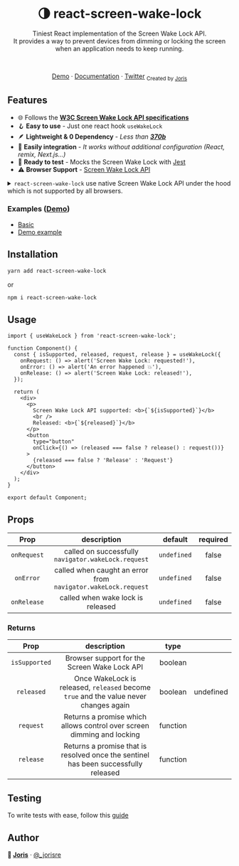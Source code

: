 <div align="center"><h1>🌗 react-screen-wake-lock</h1></div>
<p align="center">
Tiniest React implementation of the Screen Wake Lock API. <br/>It provides a way to prevent devices from dimming or locking the screen when an application needs to keep running.
</p>

<br />
<p align="center">
<a href="react-screen-wake-lock.vercel.app/">Demo</a> 
<span> · </span>
  <a href="https://github.com/jorisre/react-screen-wake-lock#installation">Documentation</a> 
<span> · </span>
<a href="https://twitter.com/_jorisre">Twitter</a>
  <sub>Created by <a href="https://joris.re">Joris</a></sub>
</p>

## Features

- 🌐 Follows the **[W3C Screen Wake Lock API specifications](https://w3c.github.io/screen-wake-lock/)**
- 🪝 **Easy to use** - Just one react hook `useWakeLock`
- 🪶 **Lightweight & 0 Dependency** - _Less than **[370b](https://bundlephobia.com/result?p=react-screen-wake-lock)**_
- 🔌 **Easily integration** - _It works without additional configuration (React, remix, Next.js...)_
- 🧪 **Ready to test** - Mocks the Screen Wake Lock with [Jest](https://github.com/jorisre/jest-wake-lock-mock#readme)
- ⚠️ **Browser Support** - [Screen Wake Lock API](https://caniuse.com/wake-lock)

<details>
    <summary> <code>react-screen-wake-lock</code> use native Screen Wake Lock API under the hood which is not supported by all browsers.</summary>
    <a href="https://caniuse.com/wake-lock">
      <picture>
        <source type="image/webp" srcset="https://caniuse.bitsofco.de/image/wake-lock.webp" width="600px">
        <source type="image/png" srcset="https://caniuse.bitsofco.de/image/wake-lock.png" width="600px">
        <img src="https://caniuse.bitsofco.de/image/wake-lock.jpg" alt="Data on support for the wake-lock feature across the major browsers from caniuse.com" width="600px">
      </picture>
    </a>
</details>

### Examples (<a href="https://react-screen-wake-lock.joris.re">Demo</a>)

- [Basic](https://github.com/jorisre/react-screen-wake-lock#usage)
- [Demo example](https://github.com/jorisre/react-screen-wake-lock/blob/main/example/src/App.tsx)

## Installation

```sh
yarn add react-screen-wake-lock
```

or

```sh
npm i react-screen-wake-lock
```

## Usage

```tsx
import { useWakeLock } from 'react-screen-wake-lock';

function Component() {
  const { isSupported, released, request, release } = useWakeLock({
    onRequest: () => alert('Screen Wake Lock: requested!'),
    onError: () => alert('An error happened 💥'),
    onRelease: () => alert('Screen Wake Lock: released!'),
  });

  return (
    <div>
      <p>
        Screen Wake Lock API supported: <b>{`${isSupported}`}</b>
        <br />
        Released: <b>{`${released}`}</b>
      </p>
      <button
        type="button"
        onClick={() => (released === false ? release() : request())}
      >
        {released === false ? 'Release' : 'Request'}
      </button>
    </div>
  );
}

export default Component;
```

## Props

|    Prop     |                          description                          |   default   | required |
| :---------: | :-----------------------------------------------------------: | :---------: | :------: |
| `onRequest` |      called on successfully `navigator.wakeLock.request`      | `undefined` |  false   |
|  `onError`  | called when caught an error from `navigator.wakeLock.request` | `undefined` |  false   |
| `onRelease` |               called when wake lock is released               | `undefined` |  false   |

### Returns

|     Prop      |                                      description                                      |   type   |           |
| :-----------: | :-----------------------------------------------------------------------------------: | :------: | --------- |
| `isSupported` |                     Browser support for the Screen Wake Lock API                      | boolean  |
|  `released`   | Once WakeLock is released, `released` become `true` and the value never changes again | boolean  | undefined |
|   `request`   |        Returns a promise which allows control over screen dimming and locking         | function |
|   `release`   |  Returns a promise that is resolved once the sentinel has been successfully released  | function |

## Testing

To write tests with ease, follow this [guide](https://github.com/jorisre/jest-wake-lock-mock#readme)

## Author

**🌈 [Joris](https://github.com/jorisre)** · [@\_jorisre](https://twitter.com/_jorisre)
